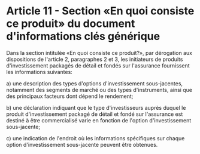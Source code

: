 # Article 11 - Section «En quoi consiste ce produit» du document d'informations clés générique


Dans la section intitulée «En quoi consiste ce produit?», par dérogation aux dispositions de l'article 2, paragraphes 2 et 3, les initiateurs de produits d'investissement packagés de détail et fondés sur l'assurance fournissent les informations suivantes:

a) une description des types d'options d'investissement sous-jacentes, notamment des segments de marché ou des types d'instruments, ainsi que des principaux facteurs dont dépend le rendement;

b) une déclaration indiquant que le type d'investisseurs auprès duquel le produit d'investissement packagé de détail et fondé sur l'assurance est destiné à être commercialisé varie en fonction de l'option d'investissement sous-jacente;

c) une indication de l'endroit où les informations spécifiques sur chaque option d'investissement sous-jacente peuvent être obtenues.
